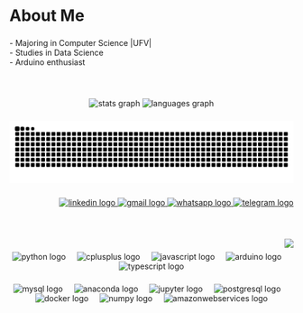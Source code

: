 <h1 align="left">About Me</h1>

###

<p align="left">- Majoring in Computer Science  |UFV|<br>- Studies in Data Science <br>- Arduino enthusiast</p>

###

<h1 align="left"></h1>

###

<br clear="both">

<div align="center">
  <img src="https://github-readme-stats.vercel.app/api?username=CaioAguilar0&hide_title=false&hide_rank=false&show_icons=true&include_all_commits=true&count_private=true&disable_animations=false&theme=github_dark&locale=en&hide_border=false" height="153" alt="stats graph"  />
  <img src="https://github-readme-stats.vercel.app/api/top-langs?username=CaioAguilar0&locale=en&hide_title=false&layout=compact&card_width=320&langs_count=5&theme=github_dark&hide_border=false" height="153" alt="languages graph"  />
</div>

###

<img src="https://raw.githubusercontent.com/CaioAguilar0/CaioAguilar0/output/snake.svg" alt="Snake animation" />

###

<div align="right">
  <a href="https://www.linkedin.com/in/caio-aguilar-56313b235/" target="_blank">
    <img src="https://raw.githubusercontent.com/maurodesouza/profile-readme-generator/master/src/assets/icons/social/linkedin/default.svg" width="60" height="30" alt="linkedin logo"  />
  </a>
  <a href="https://is.gd/gNG0W5" target="_blank">
    <img src="https://raw.githubusercontent.com/maurodesouza/profile-readme-generator/master/src/assets/icons/social/gmail/default.svg" width="60" height="30" alt="gmail logo"  />
  </a>
  <a href="https://wa.me/553384088654" target="_blank">
    <img src="https://raw.githubusercontent.com/maurodesouza/profile-readme-generator/master/src/assets/icons/social/whatsapp/default.svg" width="60" height="30" alt="whatsapp logo"  />
  </a>
  <a href="t.me/CaioAgDev" target="_blank">
    <img src="https://raw.githubusercontent.com/maurodesouza/profile-readme-generator/master/src/assets/icons/social/telegram/default.svg" width="60" height="30" alt="telegram logo"  />
  </a>
</div>

###

<h1 align="left"></h1>

###

<br clear="both">

<img align="right" height="239" src="https://giffiles.alphacoders.com/215/215837.gif"  />

###

<div align="center">
  <img src="https://cdn.jsdelivr.net/gh/devicons/devicon/icons/python/python-original.svg" height="30" alt="python logo"  />
  <img width="12" />
  <img src="https://cdn.jsdelivr.net/gh/devicons/devicon/icons/cplusplus/cplusplus-original.svg" height="30" alt="cplusplus logo"  />
  <img width="12" />
  <img src="https://skillicons.dev/icons?i=js" height="30" alt="javascript logo"  />
  <img width="12" />
  <img src="https://skillicons.dev/icons?i=arduino" height="30" alt="arduino logo"  />
  <img width="12" />
  <img src="https://cdn.simpleicons.org/typescript/3178C6" height="30" alt="typescript logo"  />
</div>

###

<div align="left">
</div>

###

<div align="center">
  <img src="https://cdn.jsdelivr.net/gh/devicons/devicon/icons/mysql/mysql-original.svg" height="40" alt="mysql logo"  />
  <img width="12" />
  <img src="https://cdn.jsdelivr.net/gh/devicons/devicon/icons/anaconda/anaconda-original.svg" height="40" alt="anaconda logo"  />
  <img width="12" />
  <img src="https://cdn.jsdelivr.net/gh/devicons/devicon/icons/jupyter/jupyter-original.svg" height="40" alt="jupyter logo"  />
  <img width="12" />
  <img src="https://cdn.jsdelivr.net/gh/devicons/devicon/icons/postgresql/postgresql-original.svg" height="40" alt="postgresql logo"  />
  <img width="12" />
  <img src="https://cdn.jsdelivr.net/gh/devicons/devicon/icons/docker/docker-original.svg" height="40" alt="docker logo"  />
  <img width="12" />
  <img src="https://cdn.simpleicons.org/numpy/013243" height="40" alt="numpy logo"  />
  <img width="12" />
  <img src="https://skillicons.dev/icons?i=aws" height="40" alt="amazonwebservices logo"  />
</div>

###
